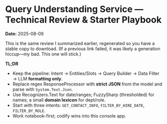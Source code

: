 # Query Understanding Service — Technical Review & Starter Playbook
**Date:** 2025-08-09

This is the same review I summarized earlier, regenerated so you have a stable copy to download.
(If a previous link failed, it was likely a generation hiccup—my bad. This one will stick.)

**TL;DR**
- Keep the pipeline: Intent → Entities/Slots → Query Builder → Data Filter → LLM **formatting only**.
- Replace regex ResponseProcessor with **strict JSON** from the model and parse with `System.Text.Json`.
- Use Recognizers.Text for date/ranges; FuzzySharp (thresholded) for names; a small **domain lexicon** for dept/role.
- Start with three intents: `GET_CONTACT_INFO`, `FILTER_BY_HIRE_DATE`, `FILTER_BY_ROLE`.
- Work notebook-first; codify wins into this console app.
